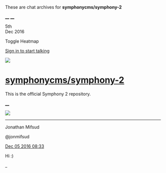 These are chat archives for **symphonycms/symphony-2**

[__](/symphonycms/symphony-2/archives/2016/12/06)
[__](/symphonycms/symphony-2/archives/2016/12/04)

5th  
Dec 2016

Toggle Heatmap

[Sign in to start talking](/login?action=login&button=archive-login)

![](https://avatars-02.gitter.im/group/iv/3/57542c45c43b8c601977197e?s=48)

#  [symphonycms/symphony-2](/symphonycms/symphony-2)

This is the official Symphony 2 repository.

[ __ ](/orgs/symphonycms/rooms "More symphonycms rooms" )

![](https://avatars1.githubusercontent.com/u/859775?v=3&s=30)

__ __

Jonathan Mifsud

@jonmifsud

[Dec 05 2016
08:33](https://gitter.im/symphonycms/symphony-2?at=584526516b32e8704989953f ""
)

Hi :)

_

